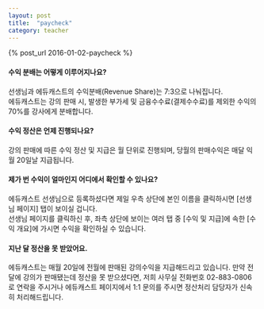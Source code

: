 ```yaml
---
layout: post
title:  "paycheck"
category: teacher
---
```

{% post_url 2016-01-02-paycheck %}

#### 수익 분배는 어떻게 이루어지나요?
선생님과 에듀캐스트의 수익분배(Revenue Share)는 7:3으로 나눠집니다.  
에듀캐스트는 강의 판매 시, 발생한 부가세 및 금융수수료(결제수수료)를 제외한 수익의 70%를 강사에게 분배합니다.  

#### 수익 정산은 언제 진행되나요?
강의 판매에 따른 수익 정산 및 지급은 월 단위로 진행되며, 당월의 판매수익은 매달 익월 20일날 지급됩니다.  

#### 제가 번 수익이 얼마인지 어디에서 확인할 수 있나요?
에듀캐스트 선생님으로 등록하셨다면 제일 우측 상단에 본인 이름을 클릭하시면 [선생님 페이지] 탭이 보이실 겁니다.  
선생님 페이지를 클릭하신 후, 좌측 상단에 보이는 여러 탭 중 [수익 및 지급]에 속한 [수익 개요]에 가시면 수익을 확인하실 수 있습니다.  

#### 지난 달 정산을 못 받았어요.
에듀캐스트는 매월 20일에 전월에 판매된 강의수익을 지급해드리고 있습니다.
만약 전 달에 강의가 판매됐는데 정산을 못 받으셨다면, 저희 사무실 전화번호 02-883-0806로 연락을 주시거나 에듀캐스트 페이지에서 1:1 문의를 주시면 정산처리 담당자가 신속히 처리해드립니다.  
